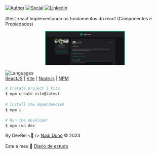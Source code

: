 [![Author](https://img.shields.io/badge/Dev-Nadi%20Duno-blueviolet%20)](https://portfolio-nadi.vercel.app/)
[![Social](https://img.shields.io/twitter/follow/nadiduno?label=%40nadiduno&style=social)](https://twitter.com/nadiduno)
[![Linkedin](https://img.shields.io/badge/in-Nadi%20Duno-blue)](https://www.linkedin.com/in/nadiduno/)
<br />
<br />
#test-react
Implementando os fundamentos do react (Componentes e Propiedades)
<br />
<div align="center">
  <img 
    alt="Projecto do Feed - Redes Sociais"
    src="https://github.com/nadiduno/test-react/blob/main/.github/ProjectNadiDunoDesenvolvedorFrontEnd.jpg" 
    width="50%"
  >
  <br />
</div>

![Languages](https://img.shields.io/badge/%3C%2F%3E-languages-lightgrey)<br/>
[ReactJS](https://reactjs.org/) | [Vite](https://vitejs.dev/) | [Node.js](https://nodejs.org/en/download/) | [NPM](https://www.npmjs.com/)


```bash
# Cretate project | Vite
$ npm create vite@latest

# Install the dependencies
$ npm i

# Run the developer
$ npm run dev
```
By DevRel <💜 /> [Nadi Duno](https://www.rocketseat.com.br/) © 2023
<br />
<br />
Este é meu 🚀 [Diario de estudo](https://devrelnadiduno.blogspot.com/) 
